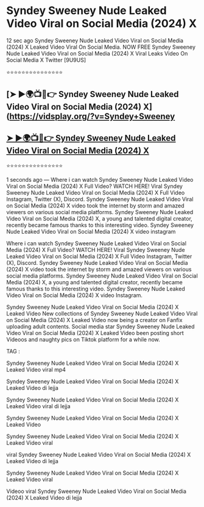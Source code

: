 ﻿# Syndey Sweeney Nude Leaked Video Viral on Social Media (2024) X



12 sec ago Syndey Sweeney Nude Leaked Video Viral on Social Media (2024) X Leaked Video Viral On Social Media. NOW FREE Syndey Sweeney Nude Leaked Video Viral on Social Media (2024) X Viral Leaks Video On Social Media X Twitter [9U9US]

⭐⭐⭐⭐⭐⭐⭐⭐⭐⭐⭐⭐⭐⭐⭐

## [➤ ►🌍📺📱👉 Syndey Sweeney Nude Leaked Video Viral on Social Media (2024) X](https://vidsplay.org/?v=Syndey+Sweeney

## [➤ ►🌍📺📱👉 Syndey Sweeney Nude Leaked Video Viral on Social Media (2024) X](https://vidsplay.org/?v=Syndey+Sweeney)


⭐⭐⭐⭐⭐⭐⭐⭐⭐⭐⭐⭐⭐⭐⭐



1 seconds ago — Where i can watch Syndey Sweeney Nude Leaked Video Viral on Social Media (2024) X Full Video? WATCH HERE! Viral Syndey Sweeney Nude Leaked Video Viral on Social Media (2024) X Full Video Instagram, Twitter (X), Discord. Syndey Sweeney Nude Leaked Video Viral on Social Media (2024) X video took the internet by storm and amazed viewers on various social media platforms. Syndey Sweeney Nude Leaked Video Viral on Social Media (2024) X, a young and talented digital creator, recently became famous thanks to this interesting video. Syndey Sweeney Nude Leaked Video Viral on Social Media (2024) X video instagram

Where i can watch Syndey Sweeney Nude Leaked Video Viral on Social Media (2024) X Full Video? WATCH HERE! Viral Syndey Sweeney Nude Leaked Video Viral on Social Media (2024) X Full Video Instagram, Twitter (X), Discord. Syndey Sweeney Nude Leaked Video Viral on Social Media (2024) X video took the internet by storm and amazed viewers on various social media platforms. Syndey Sweeney Nude Leaked Video Viral on Social Media (2024) X, a young and talented digital creator, recently became famous thanks to this interesting video. Syndey Sweeney Nude Leaked Video Viral on Social Media (2024) X video Instagram.

Syndey Sweeney Nude Leaked Video Viral on Social Media (2024) X Leaked Video New collections of Syndey Sweeney Nude Leaked Video Viral on Social Media (2024) X Leaked Video now being a creator on Fanfix uploading adult contents. Social media star Syndey Sweeney Nude Leaked Video Viral on Social Media (2024) X Leaked Video been posting short Videoos and naughty pics on Tiktok platform for a while now.

TAG :

 

Syndey Sweeney Nude Leaked Video Viral on Social Media (2024) X Leaked Video viral mp4

 

Syndey Sweeney Nude Leaked Video Viral on Social Media (2024) X Leaked Video di lejja

 

Syndey Sweeney Nude Leaked Video Viral on Social Media (2024) X Leaked Video viral di lejja

 

Syndey Sweeney Nude Leaked Video Viral on Social Media (2024) X Leaked Video

 

Syndey Sweeney Nude Leaked Video Viral on Social Media (2024) X Leaked Video viral

 

viral Syndey Sweeney Nude Leaked Video Viral on Social Media (2024) X Leaked Video di lejja

 

Syndey Sweeney Nude Leaked Video Viral on Social Media (2024) X Leaked Video viral

 

Videoo viral Syndey Sweeney Nude Leaked Video Viral on Social Media (2024) X Leaked Video di lejja